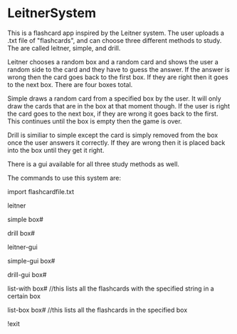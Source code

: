 # LeitnerSystem

This is a flashcard app inspired by the Leitner system. The user uploads a .txt file of "flashcards", and can choose three different methods to study. The are called leitner, simple, and drill.

Leitner chooses a random box and a random card and shows the user a random side to the card and they have to guess the answer. If the answer is wrong then the card goes back to the first box. If they are right then it goes to the next box. There are four boxes total.

Simple draws a random card from a specified box by the user. It will only draw the cards that are in the box at that moment though. If the user is right the card goes to the next box, if they are wrong it goes back to the first. This continues until the box is empty then the game is over.

Drill is similiar to simple except the card is simply removed from the box once the user answers it correctly. If they are wrong then it is placed back into the box until they get it right.

There is a gui available for all three study methods as well. 

The commands to use this system are:

import flashcardfile.txt

leitner

simple box#

drill box#

leitner-gui

simple-gui box#

drill-gui box#

list-with box#          //this lists all the flashcards with the specified string in a certain box

list-box box#           //this lists all the flashcards in the specified box

!exit
